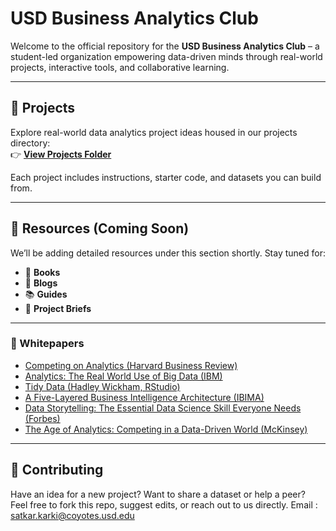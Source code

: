 # USD Business Analytics Club

Welcome to the official repository for the **USD Business Analytics Club** – a student-led organization empowering data-driven minds through real-world projects, interactive tools, and collaborative learning.

---

## 🚀 Projects

Explore real-world data analytics project ideas housed in our projects directory:  
👉 [**View Projects Folder**](https://github.com/usd-business-analytics-club/projects/tree/main/projects)


Each project includes instructions, starter code, and datasets you can build from.

---

## 📂 Resources (Coming Soon)

We’ll be adding detailed resources under this section shortly. Stay tuned for:
- 📘 **Books**
- 🧠 **Blogs**
- 📚 **Guides**
- 🧾 **Project Briefs**

---

### 📄 Whitepapers

- [Competing on Analytics (Harvard Business Review)](https://hbr.org/2006/01/competing-on-analytics)  
- [Analytics: The Real World Use of Big Data (IBM)](https://www.bdvc.nl/images/Rapporten/GBE03519USEN.PDF)  
- [Tidy Data (Hadley Wickham, RStudio)](https://vita.had.co.nz/papers/tidy-data.pdf)  
- [A Five-Layered Business Intelligence Architecture (IBIMA)](https://ibimapublishing.com/articles/CIBIMA/2011/695619/695619.pdf)  
- [Data Storytelling: The Essential Data Science Skill Everyone Needs (Forbes)](https://www.forbes.com/sites/brentdykes/2016/03/31/data-storytelling-the-essential-data-science-skill-everyone-needs/)  
- [The Age of Analytics: Competing in a Data-Driven World (McKinsey)](https://www.mckinsey.com/capabilities/quantumblack/our-insights/the-age-of-analytics-competing-in-a-data-driven-world)

---

## 🤝 Contributing

Have an idea for a new project? Want to share a dataset or help a peer?  
Feel free to fork this repo, suggest edits, or reach out to us directly.
Email : [satkar.karki@coyotes.usd.edu](satkar.karki@coyotes.usd.edu)
